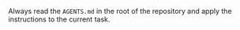 Always read the `AGENTS.md` in the root of the repository and apply the instructions to the current task.
